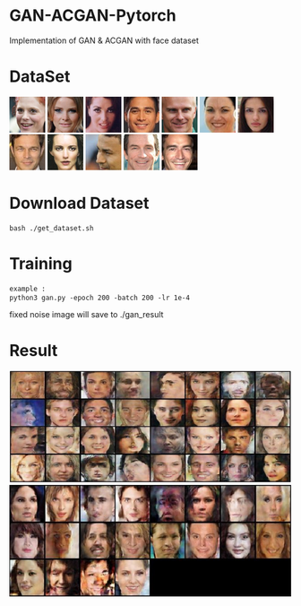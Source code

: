 # GAN-ACGAN-Pytorch
Implementation of GAN &amp; ACGAN with face dataset

# DataSet 
<p float="left">
<img src="https://github.com/PRCinguhou/GAN-ACGAN-Pytorch/blob/master/readme_img/00000.png" width=64 height=64 >
<img src="https://github.com/PRCinguhou/GAN-ACGAN-Pytorch/blob/master/readme_img/00001.png" width=64 height=64 >
<img src="https://github.com/PRCinguhou/GAN-ACGAN-Pytorch/blob/master/readme_img/00002.png" width=64 height=64 >
<img src="https://github.com/PRCinguhou/GAN-ACGAN-Pytorch/blob/master/readme_img/00003.png" width=64 height=64 >
<img src="https://github.com/PRCinguhou/GAN-ACGAN-Pytorch/blob/master/readme_img/00004.png" width=64 height=64 >
<img src="https://github.com/PRCinguhou/GAN-ACGAN-Pytorch/blob/master/readme_img/00005.png" width=64 height=64 >
<img src="https://github.com/PRCinguhou/GAN-ACGAN-Pytorch/blob/master/readme_img/00006.png" width=64 height=64 >
<img src="https://github.com/PRCinguhou/GAN-ACGAN-Pytorch/blob/master/readme_img/00007.png" width=64 height=64 >
<img src="https://github.com/PRCinguhou/GAN-ACGAN-Pytorch/blob/master/readme_img/00008.png" width=64 height=64 >
<img src="https://github.com/PRCinguhou/GAN-ACGAN-Pytorch/blob/master/readme_img/00009.png" width=64 height=64 >
<img src="https://github.com/PRCinguhou/GAN-ACGAN-Pytorch/blob/master/readme_img/00010.png" width=64 height=64 >
<img src="https://github.com/PRCinguhou/GAN-ACGAN-Pytorch/blob/master/readme_img/00011.png" width=64 height=64 >
</p>  

# Download Dataset 
```
bash ./get_dataset.sh 
```

# Training 
```
example :  
python3 gan.py -epoch 200 -batch 200 -lr 1e-4 
```
fixed noise image will save to ./gan_result

# Result
<p float="left">
<img src="https://github.com/PRCinguhou/GAN-ACGAN-Pytorch/blob/master/readme_img/gan.jpg" width=1200 height=200 >
<img src="https://github.com/PRCinguhou/GAN-ACGAN-Pytorch/blob/master/readme_img/acgan.jpg" width=1200 height=200 >
</p>  
